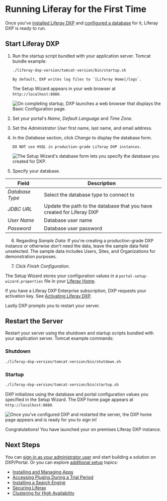 # Running Liferay for the First Time

Once you've [installed Liferay DXP](./installing-a-liferay-tomcat-bundle.md#installing) and [configured a database](./configuring-a-database.md) for it, Liferay DXP is ready to run.

## Start Liferay DXP

1. Run the startup script bundled with your application server. Tomcat bundle example:

    ```bash
    ./liferay-dxp-version/tomcat-version/bin/startup.sh
    ```

    ```{note}
    By default, DXP writes log files to `[Liferay Home]/logs`.
    ```

    The Setup Wizard appears in your web browser at `http://localhost:8080`.

    ![On completing startup, DXP launches a web browser that displays the Basic Configuration page.](./running-liferay-for-the-first-time/images/01.png)

1. Set your portal's *Name*, *Default Language* and *Time Zone*.

1. Set the *Administrator User* first name, last name, and email address.

1. In the *Database* section, click *Change* to display the database form.

    ```{warning}
    DO NOT use HSQL in production-grade Liferay DXP instances.
    ```

    ![The Setup Wizard's database form lets you specify the database you created for DXP.](./running-liferay-for-the-first-time/images/02.png)

1. Specify your database.

| Field | Description |
| --- | --- |
| *Database Type* | Select the database type to connect to |
| *JDBC URL* | Update the path to the database that you have created for Liferay DXP |
| *User Name* | Database user name |
| *Password* | Database user password |

&nbsp;&nbsp;&nbsp;&nbsp;&nbsp;6\. Regarding *Sample Data*: If you're creating a production-grade DXP instance or otherwise don't need the data, leave the sample data field unselected. The sample data includes Users, Sites, and Organizations for demonstration purposes.

&nbsp;&nbsp;&nbsp;&nbsp;&nbsp;7\. Click *Finish Configuration*.

The Setup Wizard stores your configuration values in a `portal-setup-wizard.properties` file in your [Liferay Home](../reference/liferay-home.md).

If you have a Liferay DXP Enterprise subscription, DXP requests your activation key. See [Activating Liferay DXP](../setting-up-liferay/activating-liferay-dxp.md).

Lastly DXP prompts you to restart your server.

## Restart the Server

Restart your server using the shutdown and startup scripts bundled with your application server. Tomcat example commands:

### Shutdown

```bash
./liferay-dxp-version/tomcat-version/bin/shutdown.sh
```

### Startup

```bash
./liferay-dxp-version/tomcat-version/bin/startup.sh
```

DXP initializes using the database and portal configuration values you specified in the Setup Wizard. The DXP home page appears at `http://localhost:8080`.

![Once you've configured DXP and restarted the server, the DXP home page appears and is ready for you to sign in!](./running-liferay-for-the-first-time/images/03.png)

Congratulations! You have launched your on premises Liferay DXP instance.

## Next Steps

You can [sign in as your administrator user](../../getting-started/introduction-to-the-admin-account.md) and start building a solution on DXP/Portal. Or you can explore [additional setup](../setting-up-liferay.md) topics:

* [Installing and Managing Apps](../../system-administration/installing-and-managing-apps/getting-started/installing-and-managing-apps.md)
* [Accessing Plugins During a Trial Period](../../system-administration/installing-and-managing-apps/installing-apps/accessing-ee-plugins-during-a-trial-period.md)
* [Installing a Search Engine](../../using-search/installing-and-upgrading-a-search-engine/installing-a-search-engine.md)
* [Securing Liferay](../securing-liferay.md)
* [Clustering for High Availability](../setting-up-liferay/clustering-for-high-availability.md)